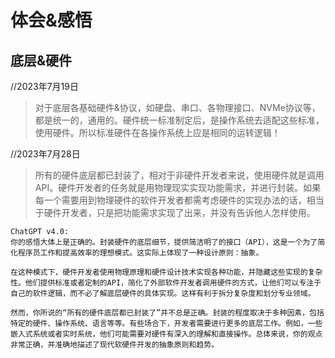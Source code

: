 # 体会&感悟

## 底层&硬件

//2023年7月19日

> 对于底层各基础硬件&协议，如硬盘、串口、各物理接口、NVMe协议等，都是统一的，通用的。硬件统一标准制定后，是操作系统去适配这些标准，使用硬件。所以标准硬件在各操作系统上应是相同的运转逻辑！

//2023年7月28日

> 所有的硬件底层都已封装了，相对于非硬件开发者来说，使用硬件就是调用API。硬件开发者的任务就是用物理现实实现功能需求，并进行封装。如果每一个需要用到物理硬件的软件开发者都需考虑硬件的实现办法的话，相当于硬件开发者，只是把功能需求实现了出来，并没有告诉他人怎样使用。

```ChatGPT v4.0
ChatGPT v4.0:
你的感悟大体上是正确的。封装硬件的底层细节，提供简洁明了的接口（API），这是一个为了简化程序员工作和提高效率的理想模式。这实际上体现了一种设计原则：抽象。

在这种模式下，硬件开发者使用物理原理和硬件设计技术实现各种功能，并隐藏这些实现的复杂性。他们提供标准或者定制的API，简化了外部软件开发者调用硬件的方式，让他们可以专注于自己的软件逻辑，而不必了解底层硬件的具体实现。这样有利于拆分复杂度和划分专业领域。

然而，你所说的“所有的硬件底层都已封装了”并不总是正确。封装的程度取决于多种因素，包括特定的硬件、操作系统、语言等等。有些场合下，开发者需要进行更多的底层工作。例如，一些嵌入式系统或者实时系统，他们可能需要对硬件有深入的理解和直接操作。总体来说，你的观点非常正确，并准确地描述了现代软硬件开发的抽象原则和趋势。
```


